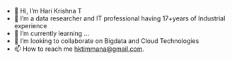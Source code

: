 - 👋 Hi, I’m Hari Krishna T
- 👀 I’m a data researcher and IT professional having 17+years of Industrial experience
- 🌱 I’m currently learning ...
- 💞️ I’m looking to collaborate on Bigdata and Cloud Technologies
- 📫 How to reach me hktimmana@gmail.com.

<!---
hktimmana/hktimmana is a ✨ special ✨ repository because its `README.md` (this file) appears on your GitHub profile.
You can click the Preview link to take a look at your changes.
--->
